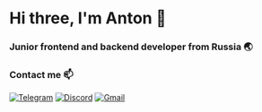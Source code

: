 <h1>Hi three, I'm Anton 👋</h1>

<h3>Junior frontend and backend developer from Russia 🌏</h2>

<h3>Contact me 📫</h3>

[![Telegram](https://img.shields.io/badge/Telegram-2CA5E0?style=for-the-badge&logo=telegram&logoColor=white)](https://t.me/dev_vensloy)
[![Discord](https://img.shields.io/badge/Discord-%235865F2.svg?style=for-the-badge&logo=discord&logoColor=white)](https://discord.gg/7vmsX2rW)
[![Gmail](https://img.shields.io/badge/Gmail-D14836?style=for-the-badge&logo=gmail&logoColor=white)](komogorcevanton10@gmail.com)
